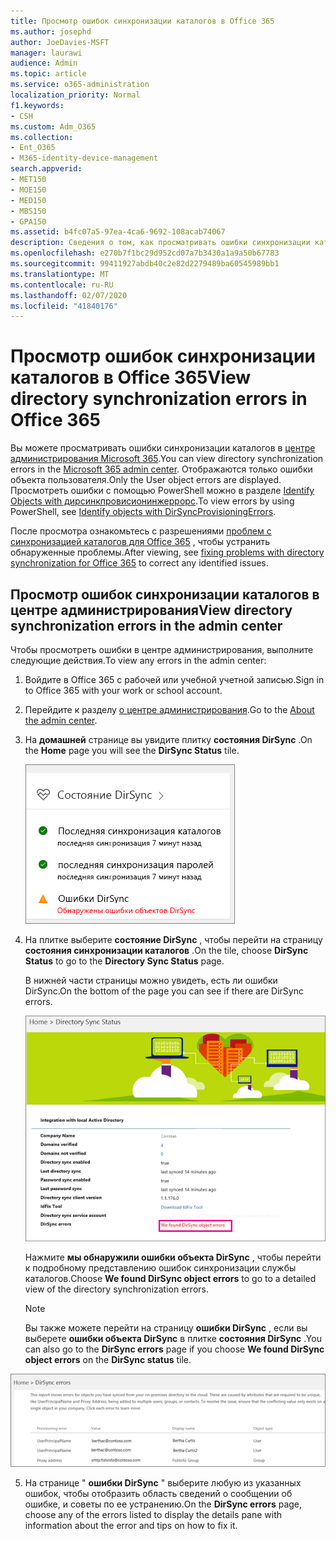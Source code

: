 ```yaml
---
title: Просмотр ошибок синхронизации каталогов в Office 365
ms.author: josephd
author: JoeDavies-MSFT
manager: laurawi
audience: Admin
ms.topic: article
ms.service: o365-administration
localization_priority: Normal
f1.keywords:
- CSH
ms.custom: Adm_O365
ms.collection:
- Ent_O365
- M365-identity-device-management
search.appverid:
- MET150
- MOE150
- MED150
- MBS150
- GPA150
ms.assetid: b4fc07a5-97ea-4ca6-9692-108acab74067
description: Сведения о том, как просматривать ошибки синхронизации каталогов в центре администрирования Microsoft 365.
ms.openlocfilehash: e270b7f1bc29d952cd07a7b3430a1a9a50b67783
ms.sourcegitcommit: 99411927abdb40c2e82d2279489ba60545989bb1
ms.translationtype: MT
ms.contentlocale: ru-RU
ms.lasthandoff: 02/07/2020
ms.locfileid: "41840176"
---
```

# <a name="view-directory-synchronization-errors-in-office-365"></a><span data-ttu-id="03dbd-103">Просмотр ошибок синхронизации каталогов в Office 365</span><span class="sxs-lookup"><span data-stu-id="03dbd-103">View directory synchronization errors in Office 365</span></span>

<span data-ttu-id="03dbd-104">Вы можете просматривать ошибки синхронизации каталогов в [центре администрирования Microsoft 365](https://admin.microsoft.com).</span><span class="sxs-lookup"><span data-stu-id="03dbd-104">You can view directory synchronization errors in the [Microsoft 365 admin center](https://admin.microsoft.com).</span></span> <span data-ttu-id="03dbd-105">Отображаются только ошибки объекта пользователя.</span><span class="sxs-lookup"><span data-stu-id="03dbd-105">Only the User object errors are displayed.</span></span> <span data-ttu-id="03dbd-106">Просмотреть ошибки с помощью PowerShell можно в разделе [Identify Objects with дирсинкпровисионинжеррорс](https://docs.microsoft.com/azure/active-directory/hybrid/how-to-connect-syncservice-duplicate-attribute-resiliency).</span><span class="sxs-lookup"><span data-stu-id="03dbd-106">To view errors by using PowerShell, see [Identify objects with DirSyncProvisioningErrors](https://docs.microsoft.com/azure/active-directory/hybrid/how-to-connect-syncservice-duplicate-attribute-resiliency).</span></span>

<span data-ttu-id="03dbd-107">После просмотра ознакомьтесь с разрешениями [проблем с синхронизацией каталогов для Office 365](fix-problems-with-directory-synchronization.md) , чтобы устранить обнаруженные проблемы.</span><span class="sxs-lookup"><span data-stu-id="03dbd-107">After viewing, see [fixing problems with directory synchronization for Office 365](fix-problems-with-directory-synchronization.md) to correct any identified issues.</span></span>
  
## <a name="view-directory-synchronization-errors-in-the-admin-center"></a><span data-ttu-id="03dbd-108">Просмотр ошибок синхронизации каталогов в центре администрирования</span><span class="sxs-lookup"><span data-stu-id="03dbd-108">View directory synchronization errors in the admin center</span></span>

<span data-ttu-id="03dbd-109">Чтобы просмотреть ошибки в центре администрирования, выполните следующие действия.</span><span class="sxs-lookup"><span data-stu-id="03dbd-109">To view any errors in the admin center:</span></span>
  
1. <span data-ttu-id="03dbd-110">Войдите в Office 365 с рабочей или учебной учетной записью.</span><span class="sxs-lookup"><span data-stu-id="03dbd-110">Sign in to Office 365 with your work or school account.</span></span> 
    
2. <span data-ttu-id="03dbd-111">Перейдите к разделу [о центре администрирования](https://support.office.com/article/758befc4-0888-4009-9f14-0d147402fd23).</span><span class="sxs-lookup"><span data-stu-id="03dbd-111">Go to the [About the admin center](https://support.office.com/article/758befc4-0888-4009-9f14-0d147402fd23).</span></span>
    
3. <span data-ttu-id="03dbd-112">На **домашней** странице вы увидите плитку **состояния DirSync** .</span><span class="sxs-lookup"><span data-stu-id="03dbd-112">On the **Home** page you will see the **DirSync Status** tile.</span></span> 
    
    ![Плитка "Состояние DirSync" в предварительной версии центра администрирования](media/060006e9-de61-49d5-8979-e77cda198e71.png)
  
4. <span data-ttu-id="03dbd-114">На плитке выберите **состояние DirSync** , чтобы перейти на страницу **состояния синхронизации каталогов** .</span><span class="sxs-lookup"><span data-stu-id="03dbd-114">On the tile, choose **DirSync Status** to go to the **Directory Sync Status** page.</span></span> 
    
    <span data-ttu-id="03dbd-115">В нижней части страницы можно увидеть, есть ли ошибки DirSync.</span><span class="sxs-lookup"><span data-stu-id="03dbd-115">On the bottom of the page you can see if there are DirSync errors.</span></span>
    
    ![На странице состояния синхронизации каталогов можно увидеть, есть ли ошибки в объектах DirSync.](media/882094a3-80d3-4aae-b90b-78b27047974c.png)
  
    <span data-ttu-id="03dbd-117">Нажмите **мы обнаружили ошибки объекта DirSync** , чтобы перейти к подробному представлению ошибок синхронизации службы каталогов.</span><span class="sxs-lookup"><span data-stu-id="03dbd-117">Choose **We found DirSync object errors** to go to a detailed view of the directory synchronization errors.</span></span> 
    
    > [!NOTE]
    > <span data-ttu-id="03dbd-118">Вы также можете перейти на страницу **ошибки DirSync** , если вы выберете **ошибки объекта DirSync** в плитке **состояния DirSync** .</span><span class="sxs-lookup"><span data-stu-id="03dbd-118">You can also go to the **DirSync errors** page if you choose **We found DirSync object errors** on the **DirSync status** tile.</span></span> 
  
![Страница "ошибки DirSync"](media/a6e302d4-6be7-4e3a-b4b5-81c5a2c02952.png)
  
5. <span data-ttu-id="03dbd-120">На странице " **ошибки DirSync** " выберите любую из указанных ошибок, чтобы отобразить область сведений о сообщении об ошибке, и советы по ее устранению.</span><span class="sxs-lookup"><span data-stu-id="03dbd-120">On the **DirSync errors** page, choose any of the errors listed to display the details pane with information about the error and tips on how to fix it.</span></span> 

